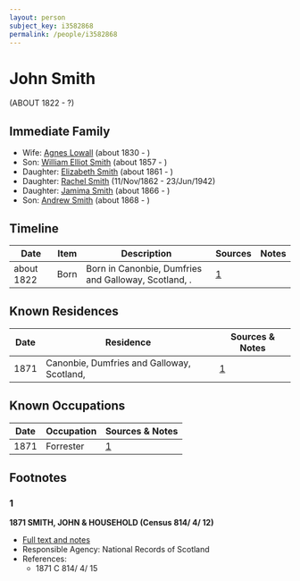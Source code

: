 ```yaml
---
layout: person
subject_key: i3582868
permalink: /people/i3582868
---
```


# John Smith
(ABOUT 1822 - ?)

## Immediate Family

* Wife: [Agnes Lowall](./@38031148@-agnes-lowall-b1830-d.md) (about 1830 - )
* Son: [William Elliot Smith](./@15044661@-william-elliot-smith-b1857-d.md) (about 1857 - )
* Daughter: [Elizabeth Smith](./@96054144@-elizabeth-smith-b1861-d.md) (about 1861 - )
* Daughter: [Rachel Smith](./@58377523@-rachel-smith-b1862-11-11-d1942-6-23.md) (11/Nov/1862 - 23/Jun/1942)
* Daughter: [Jamima Smith](./@93122532@-jamima-smith-b1866-d.md) (about 1866 - )
* Son: [Andrew Smith](./@79740305@-andrew-smith-b1868-d.md) (about 1868 - )

## Timeline

Date | Item | Description | Sources | Notes
---|---|---|---|---
about 1822 | Born | Born in Canonbie, Dumfries and Galloway, Scotland, . | [1](#1) | 

## Known Residences

Date | Residence | Sources & Notes
---|---|---
1871 | Canonbie, Dumfries and Galloway, Scotland,  | [1](#1)

## Known Occupations

Date | Occupation | Sources & Notes
---|---|---
1871 | Forrester | [1](#1)

## Footnotes

### 1

**1871 SMITH, JOHN & HOUSEHOLD (Census 814/ 4/ 12)**

* [Full text and notes](../sources/@12031922@-1871-smith,-john-&-household-census-814-4-12-.md)
* Responsible Agency: National Records of Scotland
* References: 
  * 1871 C 814/ 4/ 15

